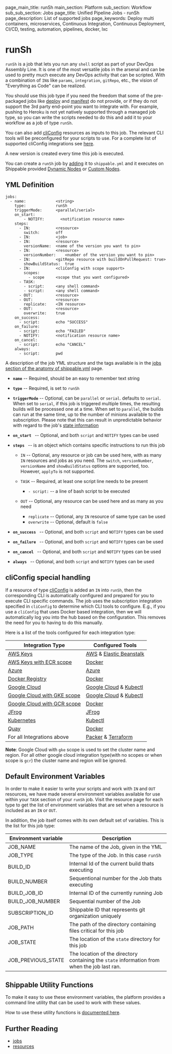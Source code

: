page_main_title: runSh
main_section: Platform
sub_section: Workflow
sub_sub_section: Jobs
page_title: Unified Pipeline Jobs - runSh
page_description: List of supported jobs
page_keywords: Deploy multi containers, microservices, Continuous Integration, Continuous Deployment, CI/CD, testing, automation, pipelines, docker, lxc

# runSh
`runSh` is a job that lets you run any `shell` script as part of your DevOps Assembly Line. It is one of the most versatile jobs in the arsenal and can be used to pretty much execute any DevOps activity that can be scripted. With a combination of `IN`s like `params`, `integration`, `gitRepo`, etc., the vision of "Everything as Code" can be realized.

You should use this job type if you need the freedom that some of the pre-packaged jobs like [deploy](/platform/workflow/job/deploy) and [manifest](/platform/workflow/job/manifest) do not provide, or if they do not support the 3rd party end-point you want to integrate with. For example, pushing to Heroku is not yet natively supported through a managed job type, so you can write the scripts needed to do this and add it to your workflow as a job of type `runSh`.

You can also add [cliConfig](/platform/workflow/resource/cliconfig) resources as inputs to this job. The relevant CLI tools will be preconfigured for your scripts to use. For a complete list of supported cliConfig integrations see [here](/platform/workflow/resource/cliconfig#cliConfigTools).

A new version is created every time this job is executed.

You can create a `runSh` job by [adding](/platform/tutorial/workflow/crud-job#adding) it to `shippable.yml` and it executes on Shippable provided [Dynamic Nodes](/platform/runtime/overview#nodes) or [Custom Nodes](/platform/runtime/overview#nodes).

## YML Definition
```
jobs:
  - name:             <string>
    type:             runSh
    triggerMode:      <parallel/serial>
    on_start:
        - NOTIFY:       <notification resource name>
    steps:
      - IN:           <resource>
        switch:       off
      - IN:           <job>
      - IN:           <resource>
        versionName:  <name of the version you want to pin>
      - IN:           <resource>
        versionNumber:    <number of the version you want to pin>        
      - IN:           <gitRepo resource with buildOnPullRequest: true>
        showBuildStatus:  true       
      - IN:           <cliConfig with scope support>
        scopes:
          - scope     <scope that you want configured>
      - TASK:
        - script:     <any shell command>
        - script:     <any shell command>
      - OUT:          <resource>
      - OUT:          <resource>
        replicate:    <IN resource>
      - OUT:          <resource>
        overwrite:    true
    on_success:
      - script:       echo "SUCCESS"
    on_failure:
      - script:       echo "FAILED"
      - NOTIFY:       <notification resource name>
    on_cancel:
      - script:       echo "CANCEL"
    always:
      - script:       pwd
```

A description of the job YML structure and the tags available is in the [jobs section of the anatomy of shippable.yml](/platform/tutorial/workflow/shippable-yml/#jobs) page.

* **`name`** -- Required, should be an easy to remember text string

* **`type`** -- Required, is set to `runSh`

* **`triggerMode`** -- Optional, can be `parallel` or `serial`.  defaults to `serial`.  When set to `serial`, if this job is triggered multiple times, the resulting builds will be processed one at a time.  When set to `parallel`, the builds can run at the same time, up to the number of minions available to the subscription.  Please note that this can result in unpredictable behavior with regard to the job's [state information](/platform/tutorial/workflow/sharing-data-between-jobs/)

* **`on_start `** -- Optional, and both `script` and `NOTIFY` types can be used

* **`steps `** -- is an object which contains specific instructions to run this job
    * `IN` -- Optional, any resource or job can be used here, with as many `IN` resources and jobs as you need. The `switch`, `versionNumber`, `versionName` and `showBuildStatus` options are supported, too. However, `applyTo` is not supported.

    * `TASK` -- Required, at least one script line needs to be present
        * `- script:` -- a line of bash script to be executed
    * `OUT` -- Optional, any resource can be used here and as many as you need
        * `replicate` -- Optional, any `IN` resource of same type can be used
        * `overwrite` -- Optional, default is `false`

* **`on_success `** -- Optional, and both `script` and `NOTIFY` types can be used

* **`on_failure `** -- Optional, and both `script` and `NOTIFY` types can be used

* **`on_cancel `** -- Optional, and both `script` and `NOTIFY` types can be used

* **`always `** -- Optional, and both `script` and `NOTIFY` types can be used

## cliConfig special handling
If a resource of type [cliConfig](/platform/workflow/resource/cliconfig) is added an `IN` into `runSh`, then the corresponding CLI is automatically configured and prepared for you to execute CLI specific commands. The job uses the subscription integration specified in `cliConfig` to determine which CLI tools to configure. E.g., if you use a `cliConfig` that uses Docker based integration, then we will automatically log you into the hub based on the configuration. This removes the need for you to having to do this manually.

Here is a list of the tools configured for each integration type:

| Integration Type                    | Configured Tools|
| ------------------------------------|-------------|
| [AWS Keys](/platform/integration/aws-keys) | [AWS](/platform/runtime/machine-image/cli-versions/#aws) & [Elastic Beanstalk](platform/runtime/machine-image/cli-versions/#aws-elastic-beanstalk) |
| [AWS Keys with ECR scope](/platform/integration/aws-keys) | [Docker](/platform/runtime/machine-image/cli-versions/#docker) |
| [Azure](/platform/integration/azure) | [Azure](/platform/runtime/machine-image/cli-versions/#azure) |
| [Docker Registry](/platform/integration/dockerRegistryLogin) | [Docker](/platform/runtime/machine-image/cli-versions/#docker) |
| [Google Cloud](/platform/integration/gcloudKey) | [Google Cloud](/platform/runtime/machine-image/cli-versions/#gke) & [Kubectl](/platform/runtime/machine-image/cli-versions/#kubectl) |
| [Google Cloud with GKE scope](/platform/integration/gcloudKey) | [Google Cloud](/platform/runtime/machine-image/cli-versions/#gke) & [Kubectl](/platform/runtime/machine-image/cli-versions/#kubectl) |
| [Google Cloud with GCR scope](/platform/integration/gcloudKey) | [Docker](/platform/runtime/machine-image/cli-versions/#docker) |
| [JFrog](/platform/integration/jfrog-artifactoryKey) | [JFrog](/platform/runtime/machine-image/cli-versions/#jfrog) |
| [Kubernetes](/platform/integration/kubernetes-config) | [Kubectl](/platform/runtime/machine-image/cli-versions/#kubectl) |
| [Quay](/platform/integration/quayLogin) | [Docker](/platform/runtime/machine-image/cli-versions/#docker) |
| For all Integrations above | [Packer](/platform/runtime/machine-image/cli-versions/#packer) & [Terraform](/platform/runtime/machine-image/cli-versions/#terraform)|

**Note**: Google Cloud with `gke` scope is used to set the cluster name and region. For all other google cloud integration type(with no scopes or when scope is `gcr`) the cluster name and region will be ignored.

## Default Environment Variables
In order to make it easier to write your scripts and work with `IN` and `OUT` resources, we have made several environment variables available for use within your `TASK` section of your `runSh` job. Visit the resource page for each type to get the list of environment variables that are set when a resource is included as an `IN` or `OUT`.

In addition, the job itself comes with its own default set of variables. This is the list for this job type:

| Environment variable            | Description                         |
| -------------                 |------------------------------------ |
| JOB_NAME                  | The name of the Job, given in the YML |
| JOB_TYPE                  | The type of the Job. In this case `runSh`|
| BUILD_ID                  | Internal Id of the current build thats executing|
| BUILD_NUMBER                | Sequentional number for the Job thats executing|
| BUILD_JOB_ID                  | Internal ID of the currently running Job |
| BUILD_JOB_NUMBER                | Sequential number of the Job |
| SUBSCRIPTION_ID               | Shippable ID that represents git organization uniquely |
| JOB_PATH                    | The path of the directory containing files critical for this job |
| JOB_STATE                   | The location of the `state` directory for this job|
| JOB_PREVIOUS_STATE            | The location of the directory containing the `state` information from when the job last ran. |

## Shippable Utility Functions
To make it easy to use these environment variables, the platform provides a command line utility that can be used to work with these values.

How to use these utility functions is [documented here](/platform/tutorial/workflow/using-shipctl).

## Further Reading
* [jobs](/platform/workflow/job/overview)
* [resources](/platform/workflow/resource/overview)
